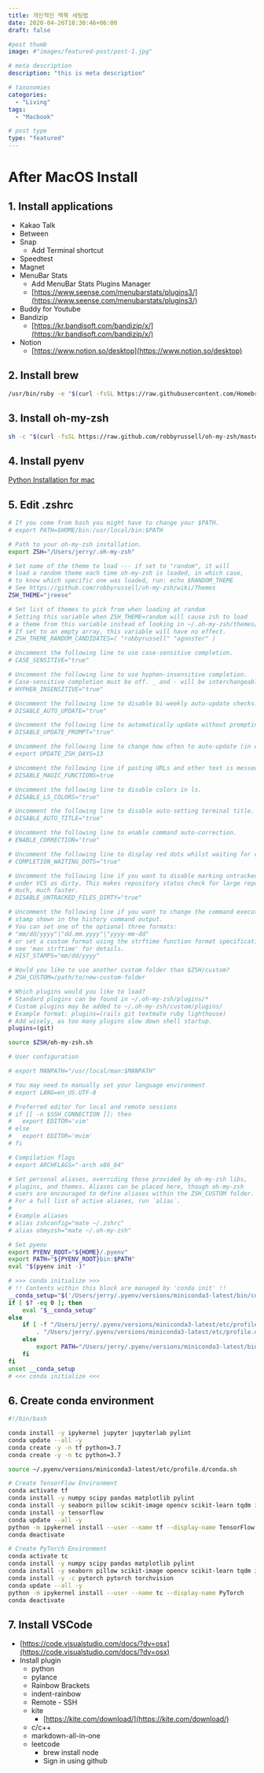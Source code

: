 ```yaml
---
title: 개인적인 맥북 세팅법
date: 2020-04-26T18:30:46+06:00
draft: false

#post thumb
image: #"images/featured-post/post-1.jpg"

# meta description
description: "this is meta description"

# taxonomies
categories:
  - "Living"
tags:
  - "Macbook"

# post type
type: "featured"
---
```


# After MacOS Install

## 1. Install applications

- Kakao Talk
- Between
- Snap
    - Add Terminal shortcut
- Speedtest
- Magnet
- MenuBar Stats
    - Add MenuBar Stats Plugins Manager
    - [https://www.seense.com/menubarstats/plugins3/](https://www.seense.com/menubarstats/plugins3/)
- Buddy for Youtube
- Bandizip
    - [https://kr.bandisoft.com/bandizip/x/](https://kr.bandisoft.com/bandizip/x/)
- Notion
    - [https://www.notion.so/desktop](https://www.notion.so/desktop)

## 2. Install brew

```bash
/usr/bin/ruby -e "$(curl -fsSL https://raw.githubusercontent.com/Homebrew/install/master/install)"
```

## 3. Install oh-my-zsh

```bash
sh -c "$(curl -fsSL https://raw.github.com/robbyrussell/oh-my-zsh/master/tools/install.sh)"
```

## 4. Install pyenv

[Python Installation for mac](https://jjerry-k.github.io/python/2018/09/27/python4mac/)

## 5. Edit .zshrc

```bash
# If you come from bash you might have to change your $PATH.
# export PATH=$HOME/bin:/usr/local/bin:$PATH

# Path to your oh-my-zsh installation.
export ZSH="/Users/jerry/.oh-my-zsh"

# Set name of the theme to load --- if set to "random", it will
# load a random theme each time oh-my-zsh is loaded, in which case,
# to know which specific one was loaded, run: echo $RANDOM_THEME
# See https://github.com/robbyrussell/oh-my-zsh/wiki/Themes
ZSH_THEME="jreese"

# Set list of themes to pick from when loading at random
# Setting this variable when ZSH_THEME=random will cause zsh to load
# a theme from this variable instead of looking in ~/.oh-my-zsh/themes/
# If set to an empty array, this variable will have no effect.
# ZSH_THEME_RANDOM_CANDIDATES=( "robbyrussell" "agnoster" )

# Uncomment the following line to use case-sensitive completion.
# CASE_SENSITIVE="true"

# Uncomment the following line to use hyphen-insensitive completion.
# Case-sensitive completion must be off. _ and - will be interchangeable.
# HYPHEN_INSENSITIVE="true"

# Uncomment the following line to disable bi-weekly auto-update checks.
# DISABLE_AUTO_UPDATE="true"

# Uncomment the following line to automatically update without prompting.
# DISABLE_UPDATE_PROMPT="true"

# Uncomment the following line to change how often to auto-update (in days).
# export UPDATE_ZSH_DAYS=13

# Uncomment the following line if pasting URLs and other text is messed up.
# DISABLE_MAGIC_FUNCTIONS=true

# Uncomment the following line to disable colors in ls.
# DISABLE_LS_COLORS="true"

# Uncomment the following line to disable auto-setting terminal title.
# DISABLE_AUTO_TITLE="true"

# Uncomment the following line to enable command auto-correction.
# ENABLE_CORRECTION="true"

# Uncomment the following line to display red dots whilst waiting for completion.
# COMPLETION_WAITING_DOTS="true"

# Uncomment the following line if you want to disable marking untracked files
# under VCS as dirty. This makes repository status check for large repositories
# much, much faster.
# DISABLE_UNTRACKED_FILES_DIRTY="true"

# Uncomment the following line if you want to change the command execution time
# stamp shown in the history command output.
# You can set one of the optional three formats:
# "mm/dd/yyyy"|"dd.mm.yyyy"|"yyyy-mm-dd"
# or set a custom format using the strftime function format specifications,
# see 'man strftime' for details.
# HIST_STAMPS="mm/dd/yyyy"

# Would you like to use another custom folder than $ZSH/custom?
# ZSH_CUSTOM=/path/to/new-custom-folder

# Which plugins would you like to load?
# Standard plugins can be found in ~/.oh-my-zsh/plugins/*
# Custom plugins may be added to ~/.oh-my-zsh/custom/plugins/
# Example format: plugins=(rails git textmate ruby lighthouse)
# Add wisely, as too many plugins slow down shell startup.
plugins=(git)

source $ZSH/oh-my-zsh.sh

# User configuration

# export MANPATH="/usr/local/man:$MANPATH"

# You may need to manually set your language environment
# export LANG=en_US.UTF-8

# Preferred editor for local and remote sessions
# if [[ -n $SSH_CONNECTION ]]; then
#   export EDITOR='vim'
# else
#   export EDITOR='mvim'
# fi

# Compilation flags
# export ARCHFLAGS="-arch x86_64"

# Set personal aliases, overriding those provided by oh-my-zsh libs,
# plugins, and themes. Aliases can be placed here, though oh-my-zsh
# users are encouraged to define aliases within the ZSH_CUSTOM folder.
# For a full list of active aliases, run `alias`.
#
# Example aliases
# alias zshconfig="mate ~/.zshrc"
# alias ohmyzsh="mate ~/.oh-my-zsh"

# Set pyenv
export PYENV_ROOT="${HOME}/.pyenv"
export PATH="${PYENV_ROOT}bin:$PATH"
eval "$(pyenv init -)"

# >>> conda initialize >>>
# !! Contents within this block are managed by 'conda init' !!
__conda_setup="$('/Users/jerry/.pyenv/versions/miniconda3-latest/bin/conda' 'shell.zsh' 'hook' 2> /dev/null)"
if [ $? -eq 0 ]; then
    eval "$__conda_setup"
else
    if [ -f "/Users/jerry/.pyenv/versions/miniconda3-latest/etc/profile.d/conda.sh" ]; then
        . "/Users/jerry/.pyenv/versions/miniconda3-latest/etc/profile.d/conda.sh"
    else
        export PATH="/Users/jerry/.pyenv/versions/miniconda3-latest/bin:$PATH"
    fi
fi
unset __conda_setup
# <<< conda initialize <<<
```

## 6. Create conda environment

```bash
#!/bin/bash

conda install -y ipykernel jupyter jupyterlab pylint
conda update --all -y
conda create -y -n tf python=3.7
conda create -y -n tc python=3.7

source ~/.pyenv/versions/miniconda3-latest/etc/profile.d/conda.sh

# Create TensorFlow Environment
conda activate tf
conda install -y numpy scipy pandas matplotlib pylint
conda install -y seaborn pillow scikit-image opencv scikit-learn tqdm ipython ipykernel ipywidgets
conda install -y tensorflow
conda update --all -y
python -m ipykernel install --user --name tf --display-name TensorFlow
conda deactivate

# Create PyTorch Environment
conda activate tc
conda install -y numpy scipy pandas matplotlib pylint
conda install -y seaborn pillow scikit-image opencv scikit-learn tqdm ipython ipykernel ipywidgets
conda install -y -c pytorch pytorch torchvision
conda update --all -y
python -m ipykernel install --user --name tc --display-name PyTorch
conda deactivate
```

## 7. Install VSCode

- [https://code.visualstudio.com/docs/?dv=osx](https://code.visualstudio.com/docs/?dv=osx)
- Install plugin
    - python
    - pylance
    - Rainbow Brackets
    - indent-rainbow
    - Remote - SSH
    - kite
        - [https://kite.com/download/](https://kite.com/download/)
    - c/c++
    - markdown-all-in-one
    - leetcode
        - brew install node
        - Sign in using github